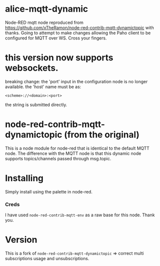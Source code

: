 # alice-mqtt-dynamic
Node-RED mqtt node reproduced from https://github.com/xTheRamon/node-red-contrib-mqtt-dynamictopic with thanks. 
Going to attempt to make changes allowing the Paho client to be configured for MQTT over WS. Cross your fingers.

# this version now supports websockets.
breaking change: the 'port' input in the configuration node is no longer available.
the 'host' name must be as:

```
<scheme>://<domain>:<port>
```

the string is submitted directly.

# node-red-contrib-mqtt-dynamictopic (from the original)
This is a node module for node-red that is identical to the default MQTT node. The difference with the MQTT node is that this dynamic node supports topics/channels passed through msg.topic.

# Installing
Simply install using the palette in node-red.

### Creds
I have used `node-red-contrib-mqtt-env` as a raw base for this node. Thank you.

# Version
This is a fork of `node-red-contrib-mqtt-dynamictopic`
=> correct multi subscriptions usage and unsubscriptions.


